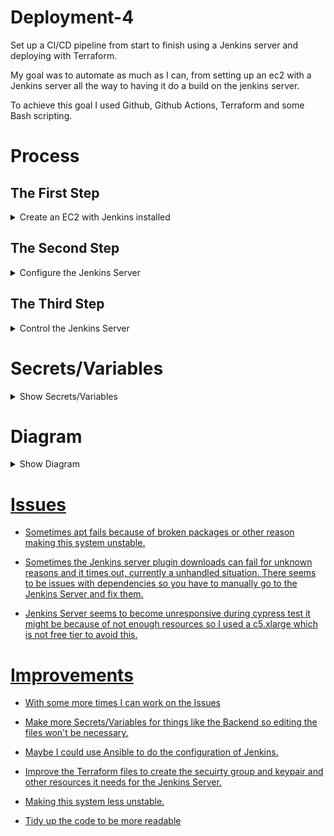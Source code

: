 # Deployment-4

Set up a CI/CD pipeline from start to finish using a Jenkins server and deploying with Terraform. 

My goal was to automate as much as I can, from setting up an ec2 with a Jenkins server all the way to having it do a build on the jenkins server. 

To achieve this goal I used Github, Github Actions, Terraform and some Bash scripting. 

# Process

## The First Step

<details>

<summary>Create an EC2 with Jenkins installed</summary>

<br>

- I used a GitHub Actions work flow to achieve this along with GitHub Secrets to create variables and pass arugments or replace place holders such as `~User~`. 

- The workflow [Deploy-Jenkins](https://github.com/RichardDeodutt/Deployment-4/blob/main/.github/workflows/Deploy-Jenkins.yml) will use the terraform files for [Jenkins](https://github.com/RichardDeodutt/Deployment-4/tree/main/Terraform/Jenkins) to create a EC2 and install Jenkins along with everything the server should have in it such as Terraform. It uses `SSH` and [Bash scripts](https://github.com/RichardDeodutt/Deployment-4/tree/main/Scripts) to install Jenkins and the other software needed. This assumes you already have a `keypair` created and a `security group` with port `22` and `80` open to use. You need to change the `keypair` and `security group` names in the terraform files to yours along with using your `region`. 

- To store the state file I used a `S3 bucket` and a `Dynamodb table` to store a `statelock`. There are more terraform files for the [Backend](https://github.com/RichardDeodutt/Deployment-4/tree/main/Terraform/Remote-S3) to create it but this needs to be changed to be `unique`, it can't be the same as mine. I created the workflow [Init-Remote-Statefile](https://github.com/RichardDeodutt/Deployment-4/blob/main/.github/workflows/Init-Remote-Statefile.yml) to initialize the backend. 

- Using the state file I created a workflow [Release-Jenkins](https://github.com/RichardDeodutt/Deployment-4/blob/main/.github/workflows/Release-Jenkins.yml) to `destroy` the infrastructure when done with it. 

- I created a workflow [Redeploy-Jenkins](https://github.com/RichardDeodutt/Deployment-4/blob/main/.github/workflows/Redeploy-Jenkins.yml) to saved time if I wanted to `restart from scratch` by first `destroying` the infrastructure and then `creating` it again. It `recreates` everything from scratch. 

- The workflows that deploy the Jenkins server do some inital configurations using the Jenkins API, Jenkins CLI and a generated [Groovy script](https://github.com/RichardDeodutt/Deployment-4/blob/main/Configs/jenkins-configure.groovy) to setup things such as the username, password and plugins. 

- (Nginx)[https://github.com/RichardDeodutt/Deployment-4/blob/main/Configs/server-nginx-default] is used as a reverse proxy to use port 80. 

</details>

## The Second Step

<details>

<summary>Configure the Jenkins Server</summary>

<br>

- I created a workflow [Post-Config-Jenkins](https://github.com/RichardDeodutt/Deployment-4/blob/main/.github/workflows/Post-Config-Jenkins.yml) to configure Jenkins so you don't have to use the web UI. It uses SSH to run scripts that uses the Jenkins CLI and some [xml templates](https://github.com/RichardDeodutt/Deployment-4/tree/main/Configs).

- It creates the [Secrets](https://github.com/RichardDeodutt/Deployment-4/blob/main/Configs/credential-secret-jenkins-default.xml) and [Credentials](https://github.com/RichardDeodutt/Deployment-4/blob/main/Configs/credential-cred-jenkins-default.xml) and also the [build job or project](https://github.com/RichardDeodutt/Deployment-4/blob/main/Configs/job-build-jenkins-default.xml) for Deployment-4 while making sure it `dosn't run automatically` by canceling the first auto build. 

</details>

## The Third Step

<details>

<summary>Control the Jenkins Server</summary>

<br>

- I made a workflow [Execute-Jenkins-Build-Job](https://github.com/RichardDeodutt/Deployment-4/blob/main/.github/workflows/Execute-Jenkins-Build-Job.yml) that allows me to run the `build job`  without using the web UI all from the `Github Actions` page. I could use a `webhook` and `update` the `forked repository` to automatically have it `build` but this workflow gived me the ability to run the build `whenever` I want. 

- I also made a workflow [Update-Forked-Repo](https://github.com/RichardDeodutt/Deployment-4/blob/main/.github/workflows/Update-Forked-Repo.yml) that allow me to automatically update the forked repo with the changes in the [Modified-Application-Files](https://github.com/RichardDeodutt/Deployment-4/tree/main/Modified-Application-Files) directory. I make the changes `manually` to `Modified-Application-Files` and once this repository is `updated` I can run this workflow to `update` the `forked` repository automatically. 

- There is also a workflow [Build-and-Test](https://github.com/RichardDeodutt/Deployment-4/blob/main/.github/workflows/Build-and-Test.yml) I made to do unit tests on the scripts to make sure they don't break accidentally. 

- The scripts in the [Runners](https://github.com/RichardDeodutt/Deployment-4/tree/main/Runners) directory run the scrips in the [Scripts](https://github.com/RichardDeodutt/Deployment-4/tree/main/Scripts) directory. 

</details>

# Secrets/Variables

<details>

<summary>Show Secrets/Variables</summary>

<br>

- AWS_ACCESS_KEY_ID 

    - AWS IAM User with AdministratorAccess, their Access Key ID. 

        Secrets/Variables:

        ```
        AWS_ACCESS_KEY_ID
        ```

        Example Below: 

        ```
        AKIAXIDF5EYC4GKLMXNZ
        ```

- AWS_SECRET_ACCESS_KEY 

    - AWS IAM User with AdministratorAccess, their Secret Access Key ID. 

        Secrets/Variables:

        ```
        AWS_SECRET_ACCESS_KEY
        ```

        Example Below: 

        ```
        nhsi9mxRJfZYUx/HKS4jJ1rK4tcbJwH+pzg3I+nD
        ```

- AWS_SSH_KEY_BASE64 

    - AWS SSH Key Pair to SSH into the Jenkins Server EC2 in base64 format using the base64 command. 

        Secrets/Variables:

        ```
        AWS_SSH_KEY_BASE64
        ```

        Example Below: 

        ```
        cat ~/.ssh/Tokyo.pem | base64
        ```

- JENKINS_USERNAME 

    - Desired Jenkins username to create the Jenkins Server with. 

        Secrets/Variables:

        ```
        JENKINS_USERNAME
        ```

        Example Below: 

        ```
        Jeff
        ```

- JENKINS_PASSWORD 

    - Desired Jenkins password to create the Jenkins Server with. 

        Secrets/Variables:

        ```
        JENKINS_PASSWORD
        ```

        Example Below: 

        ```
        password1234
        ```

- JENKINS_EMAIL 

    - Desired Jenkins admin email to create the Jenkins Server with. 

        Secrets/Variables:

        ```
        JENKINS_EMAIL
        ```

        Example Below: 

        ```
        Jeff@gmail.com
        ```

- USER_GITHUB_USERNAME 

    - Your Github Username to access your forked repo. 

        Secrets/Variables:

        ```
        USER_GITHUB_USERNAME
        ```

        Example Below: 

        ```
        BossJeff
        ```

- USER_GITHUB_TOKEN 

    - Your Github Personal Access token to access your forked repo. 

        Secrets/Variables:

        ```
        USER_GITHUB_TOKEN
        ```

        Example Below: 

        ```
        ghp_l5W2WQ0vrQIOaNmApxv2ygBIvDXoxj2EllWd
        ```

- JENKINS_JOB_NAME 

    - The name of the Build Job or Project Jenkins uses. 

        Secrets/Variables:

        ```
        JENKINS_JOB_NAME
        ```

        Example Below: 

        ```
        Deployment-4
        ```

- JENKINS_GITHUB_REPO_URL 

    - The url of the forked repo. 

        Secrets/Variables:

        ```
        JENKINS_GITHUB_REPO_URL
        ```

        Example Below: 

        ```
        https://github.com/RichardDeodutt/kuralabs_deployment_4
        ```

- THIS_GITHUB_REPO_URL

    - The url of this repo or if this is a fork of the original then the url of this forked repo. 

        Secrets/Variables:

        ```
        THIS_GITHUB_REPO_URL
        ```

        Example Below: 

        ```
        https://github.com/RichardDeodutt/Deployment-4
        ```

- USER_GITHUB_SSH_KEY_BASE64

    - Your GitHub SSH key to do a push in base64 format using the base64 command. 

        Secrets/Variables:

        ```
        USER_GITHUB_SSH_KEY_BASE64
        ```

        Example Below: 

        ```
        cat ~/.ssh/id_rsa | base64
        ```

- USER_GITHUB_EMAIL

    - Your GitHub email to author a commit can be the same as the JENKINS_EMAIL. 

        Secrets/Variables:

        ```
        USER_GITHUB_EMAIL
        ```

        Example Below: 

        ```
        Jeff@gmail.com
        ```

</details>

# Diagram

<details>

<summary>Show Diagram</summary>

<br>

<p align="center">
<a href="https://github.com/RichardDeodutt/Deployment-4/blob/main/Images/Diagram.drawio.png"><img src="https://github.com/RichardDeodutt/Deployment-4/blob/main/Images/Diagram.drawio.png" />
</p>

</details>

# Issues 

- Sometimes apt fails because of broken packages or other reason making this system unstable.

- Sometimes the Jenkins server plugin downloads can fail for unknown reasons and it times out, currently a unhandled situation. There seems to be issues with dependencies so you have to manually go to the Jenkins Server and fix them. 

- Jenkins Server seems to become unresponsive during cypress test it might be because of not enough resources so I used a c5.xlarge which is not free tier to avoid this. 

# Improvements 

- With some more times I can work on the Issues

- Make more Secrets/Variables for things like the Backend so editing the files won't be necessary. 

- Maybe I could use Ansible to do the configuration of Jenkins. 

- Improve the Terraform files to create the secuirty group and keypair and other resources it needs for the Jenkins Server. 

- Making this system less unstable. 

- Tidy up the code to be more readable